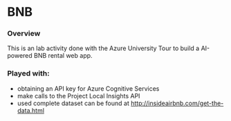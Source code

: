 # BNB

### Overview ###

This is an lab activity done with the Azure University Tour to build a AI-powered BNB rental web app.


### Played with: ###

- obtaining an API key for Azure Cognitive Services
- make calls to the Project Local Insights API
- used complete dataset can be found at http://insideairbnb.com/get-the-data.html

